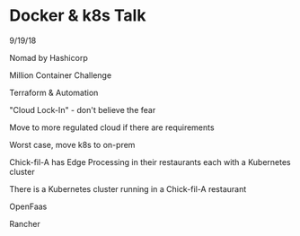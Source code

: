 # Docker & k8s Talk

9/19/18

Nomad by Hashicorp

Million Container Challenge

Terraform & Automation

"Cloud Lock-In" - don't believe the fear

Move to more regulated cloud if there are requirements

Worst case, move k8s to on-prem

Chick-fil-A has Edge Processing in their restaurants each with a Kubernetes cluster

There is a Kubernetes cluster running in a Chick-fil-A restaurant

OpenFaas

Rancher